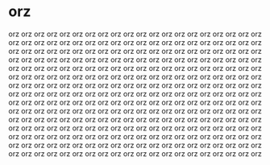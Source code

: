 # orz

orz orz orz orz orz orz orz orz orz orz orz orz orz orz orz orz orz orz orz orz orz orz orz orz orz orz orz orz orz orz orz orz orz orz orz orz orz orz orz orz orz orz orz orz orz orz orz orz orz orz orz orz orz orz orz orz orz orz orz orz orz orz orz orz orz orz orz orz orz orz orz orz orz orz orz orz orz orz orz orz orz orz orz orz orz orz orz orz orz orz orz orz orz orz orz orz orz orz orz orz orz orz orz orz orz orz orz orz orz orz orz orz orz orz orz orz orz orz orz orz orz orz orz orz orz orz orz orz orz orz orz orz orz orz orz orz orz orz orz orz orz orz orz orz orz orz orz orz orz orz orz orz orz orz orz orz orz orz orz orz orz orz orz orz orz orz orz orz orz orz orz orz orz orz orz orz orz orz orz orz orz orz orz orz orz orz orz orz orz orz orz orz orz orz orz orz orz orz orz orz orz orz orz orz orz orz orz orz orz orz orz orz orz orz orz orz orz orz orz orz orz orz orz orz orz orz orz orz orz orz orz orz orz orz orz orz orz orz orz orz orz orz orz orz orz orz orz orz orz orz orz orz orz orz orz orz orz orz orz orz orz orz orz orz orz orz orz orz orz orz orz orz orz orz orz orz orz orz orz orz orz orz orz orz orz orz orz orz orz orz orz orz orz orz orz orz orz orz orz orz 


